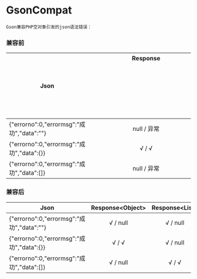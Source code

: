 # GsonCompat
    Gson兼容PHP空对象引发的json语法错误：


### 兼容前
| Json | Response<Object> | Response<List> | Response<Map>
| - | :-: | :-: | :-: |
| {"errorno":0,"errormsg":"成功","data":""} | null / 异常 | null / 异常 | null / 异常 |
| {"errorno":0,"errormsg":"成功","data":{}} | √ / √ | null / 异常 | √ / √ |
| {"errorno":0,"errormsg":"成功","data":[]} | null / 异常 | √ / √ | null / 异常 |



### 兼容后
| Json | Response\<Object> | Response\<List> | Response\<Map> |
| - | :-: | :-: | :-: |
| {"errorno":0,"errormsg":"成功","data":""} | √ / null | √ / null | √ / null |
| {"errorno":0,"errormsg":"成功","data":{}} | √ / √ | √ / null | √ / √ |
| {"errorno":0,"errormsg":"成功","data":[]} | √ / null | √ / √ | √ / null |

